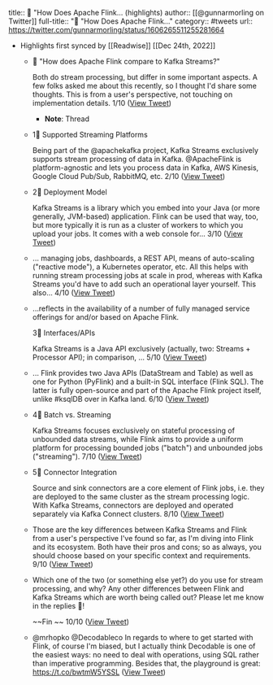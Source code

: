 title:: 🧵 "How Does Apache Flink... (highlights)
author:: [[@gunnarmorling on Twitter]]
full-title:: "🧵 "How Does Apache Flink..."
category:: #tweets
url:: https://twitter.com/gunnarmorling/status/1606265511255281664

- Highlights first synced by [[Readwise]] [[Dec 24th, 2022]]
	- 🧵 "How does Apache Flink compare to Kafka Streams?"
	  
	  Both do stream processing, but differ in some important aspects. A few folks asked me about this recently, so I thought I'd share some thoughts. This is from a user's perspective, not touching on implementation details. 1/10 ([View Tweet](https://twitter.com/gunnarmorling/status/1606265511255281664))
		- **Note**: Thread
	- 1⃣ Supported Streaming Platforms
	  
	  Being part of the @apachekafka project, Kafka Streams exclusively supports stream processing of data in Kafka. @ApacheFlink is platform-agnostic and lets you process data in Kafka, AWS Kinesis, Google Cloud Pub/Sub, RabbitMQ, etc. 2/10 ([View Tweet](https://twitter.com/gunnarmorling/status/1606265515571232768))
	- 2⃣ Deployment Model
	  
	  Kafka Streams is a library which you embed into your Java (or more generally, JVM-based) application. Flink can be used that way, too, but more typically it is run as a cluster of workers to which you upload your jobs. It comes with a web console for... 3/10 ([View Tweet](https://twitter.com/gunnarmorling/status/1606265519761330176))
	- ... managing jobs, dashboards, a REST API, means of auto-scaling ("reactive mode"), a Kubernetes operator, etc. All this helps with running stream processing jobs at scale in prod, whereas with Kafka Streams you'd have to add such an operational layer yourself. This also... 4/10 ([View Tweet](https://twitter.com/gunnarmorling/status/1606265525004296195))
	- ...reflects in the availability of a number of fully managed service offerings for and/or based on Apache Flink.
	  
	  3⃣ Interfaces/APIs
	  
	  Kafka Streams is a Java API exclusively (actually, two: Streams + Processor API); in comparison, ... 5/10 ([View Tweet](https://twitter.com/gunnarmorling/status/1606265527831330816))
	- ... Flink provides two Java APIs (DataStream and Table) as well as one for Python (PyFlink) and a built-in SQL interface (Flink SQL). The latter is fully open-source and part of the Apache Flink project itself, unlike #ksqlDB over in Kafka land. 6/10 ([View Tweet](https://twitter.com/gunnarmorling/status/1606265531350192130))
	- 4⃣ Batch vs. Streaming
	  
	  Kafka Streams focuses exclusively on stateful processing of unbounded data streams, while Flink aims to provide a uniform platform for processing bounded jobs ("batch") and unbounded jobs ("streaming"). 7/10 ([View Tweet](https://twitter.com/gunnarmorling/status/1606265534873341957))
	- 5⃣ Connector Integration
	  
	  Source and sink connectors are a core element of Flink jobs, i.e. they are deployed to the same cluster as the stream processing logic. With Kafka Streams, connectors are deployed and operated separately via Kafka Connect clusters. 8/10 ([View Tweet](https://twitter.com/gunnarmorling/status/1606265537771741185))
	- Those are the key differences between Kafka Streams and Flink from a user's perspective I've found so far, as I'm diving into Flink and its ecosystem. Both have their pros and cons; so as always, you should choose based on your specific context and requirements. 9/10 ([View Tweet](https://twitter.com/gunnarmorling/status/1606265540628070400))
	- Which one of the two (or something else yet?) do you use for stream processing, and why? Any other differences between Flink and Kafka Streams which are worth being called out? Please let me know in the replies 🙏!
	  
	  ~~Fin ~~ 10/10 ([View Tweet](https://twitter.com/gunnarmorling/status/1606265544134361088))
	- @mrhopko @Decodableco In regards to where to get started with Flink, of course I'm biased, but I actually think Decodable is one of the easiest ways: no need to deal with operations, using SQL rather than imperative programming. Besides that, the playground is great: https://t.co/bwtmW5YSSL ([View Tweet](https://twitter.com/gunnarmorling/status/1606333877555007498))